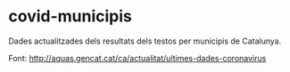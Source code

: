 # covid-municipis
Dades actualitzades dels resultats dels testos per municipis de Catalunya.

Font: http://aquas.gencat.cat/ca/actualitat/ultimes-dades-coronavirus
